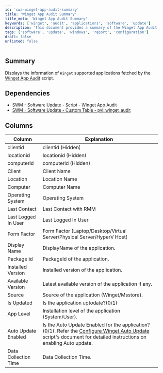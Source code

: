 ```yaml
---
id: 'cwa-winget-app-audit-summary'
title: 'Winget App Audit Summary'
title_meta: 'Winget App Audit Summary'
keywords: ['winget', 'audit', 'applications', 'software', 'update']
description: 'This document provides a summary of the Winget App Audit script, detailing the information displayed for applications supported by Winget. It includes dependencies, explanations of key columns, and insights into application management and updates.'
tags: ['software', 'update', 'windows', 'report', 'configuration']
draft: false
unlisted: false
---
```

## Summary

Displays the information of `Winget` supported applications fetched by the [Winget App Audit](https://proval.itglue.com/DOC-5078775-17973895) script.

## Dependencies

- [SWM - Software Update - Script - Winget App Audit](https://proval.itglue.com/DOC-5078775-17973895)
- [SWM - Software Update - Custom Table - pvl_winget_audit](https://proval.itglue.com/DOC-5078775-17973960)

## Columns

| Column                     | Explanation                                                                                               |
|---------------------------|-----------------------------------------------------------------------------------------------------------|
| clientid                  | clientid (Hidden)                                                                                        |
| locationid                | locationid (Hidden)                                                                                      |
| computerid                | computerid (Hidden)                                                                                      |
| Client                    | Client Name                                                                                              |
| Location                  | Location Name                                                                                            |
| Computer                  | Computer Name                                                                                            |
| Operating System          | Operating System                                                                                         |
| Last Contact              | Last Contact with RMM                                                                                    |
| Last Logged In User       | Last Logged In User                                                                                      |
| Form Factor               | Form Factor (Laptop/Desktop/Virtual Server/Physical Server/HyperV Host)                                 |
| Display Name              | DisplayName of the application.                                                                          |
| Package id                | PackageId of the application.                                                                            |
| Installed Version         | Installed version of the application.                                                                    |
| Available Version         | Latest available version of the application if any.                                                     |
| Source                    | Source of the application (Winget/Msstore).                                                             |
| Is Updated                | Is the application uptodate?(0/1)                                                                        |
| App Level                 | Installation level of the application (System/User).                                                    |
| Auto Update Enabled       | Is the Auto Update Enabled for the application?(0/1). Refer the [Configure Winget Auto Update](https://proval.itglue.com/DOC-5078775-17973896) script's document for detailed instructions on enabling Auto update. |
| Data Collection Time      | Data Collection Time.                                                                                    |


